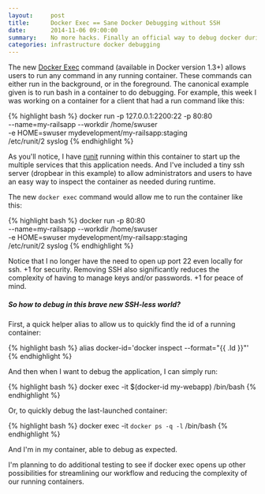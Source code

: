 ```yaml
---
layout:     post
title:      Docker Exec == Sane Docker Debugging without SSH
date:       2014-11-06 09:00:00
summary:    No more hacks. Finally an official way to debug docker during development or production.
categories: infrastructure docker debugging
---
```


The new [Docker Exec](https://docs.docker.com/reference/commandline/cli/#exec) command (available in Docker version 1.3+) allows users to run any command in any running container. These commands can either run in the background, or in the foreground. The canonical example given is to run bash in a container to do debugging. For example, this week I was working on a container for a client that had a run command like this:

{% highlight bash %}
docker run -p 127.0.0.1:2200:22 -p 80:80 \
  --name=my-railsapp --workdir /home/swuser \
  -e HOME=swuser mydevelopment/my-railsapp:staging \
  /etc/runit/2 syslog
{% endhighlight %}

As you'll notice, I have [runit](http://smarden.org/runit/) running within this container to start up the multiple services that this application needs. And I've included a tiny ssh server (dropbear in this example) to allow administrators and users to have an easy way to inspect the container as needed during runtime.

The new `docker exec` command would allow me to run the container like this:

{% highlight bash %}
docker run -p 80:80 \
  --name=my-railsapp --workdir /home/swuser \
  -e HOME=swuser mydevelopment/my-railsapp:staging \
  /etc/runit/2 syslog
{% endhighlight %}

Notice that I no longer have the need to open up port 22 even locally for ssh. +1 for security. 
Removing SSH also significantly reduces the complexity of having to manage keys and/or passwords. +1 for peace of mind.

##### So how to debug in this brave new SSH-less world?

First, a quick helper alias to allow us to quickly find the id of a running container:

{% highlight bash %}
alias docker-id='docker inspect --format="{{ .Id }}"'
{% endhighlight %}

And then when I want to debug the application, I can simply run:

{% highlight bash %}
docker exec -it $(docker-id my-webapp) /bin/bash
{% endhighlight %}

Or, to quickly debug the last-launched container:

{% highlight bash %}
docker exec -it `docker ps -q -l` /bin/bash
{% endhighlight %}

And I'm in my container, able to debug as expected. 

I'm planning to do additional testing to see if docker exec opens up other possibilities for streamlining our workflow and reducing the complexity of our running containers.
